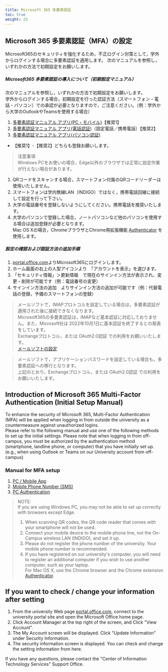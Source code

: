 ```yaml
---
title: Microsoft 365 多要素認証
toc: true
weight: 25
---
```

## Microsoft 365 多要素認証（MFA）の設定
Microsoft365のセキュリティを強化するため，不正ログイン対策として，学外からログインする場合に多要素認証を適用します。
次のマニュアルを参照し，いずれかの方法で初期設定をお願いします。
##### Microsoft365 多要素認証の導入について（初期設定マニュアル）
次のマニュアルを参照し，いずれかの方法で初期設定をお願いします。  
学外からログインする場合，初期設定を行った認証方法（スマートフォン・電話・パソコン）での承認が必要となりますので，ご注意ください。（例：学外から大学のOutlookやTeamsを使用する場合）

1. [多要素認証マニュアル アプリ(PC・モバイル)](PCmobile_2023mfa.pdf)【推奨1】
2. [多要素認証マニュアル アプリ(電話認証)](Tel_2023mfa.pdf)（固定電話／携帯電話）【推奨2】  
3. [多要素認証マニュアル アプリ(パソコン認証)](PC_2023mfa.pdf)  
- 【推奨1】･【推奨2】どちらも登録お願いします。
> 注意事項  
> Windows PCをお使いの場合，Edge以外のブラウザでは正常に設定作業が行えない場合があります。

1. QRコードをスキャンする場合，スマートフォン付属のQRコードリーダーは使用いたしません。
2. スマートフォンは学内無線LAN（INDIGO）ではなく，携帯電話回線に接続して設定を行って下さい。
3. 大学の電話番号を登録しないようにしてください。携帯電話を推奨いたします。
4. 大学のパソコンで登録した場合，ノートパソコンなど他のパソコンを使用する場合は追加登録が必要となります。  
Mac OS Xの場合，ChromeブラウザとChrome用拡張機能  [Authenticator](https://authenticator.cc/) を使用します。

##### 設定の確認および認証方法の追加手順
1. [portal.office.com](https://portal.office.com)よりMicrosoft365にログインします。
2. ホーム画面の右上の人型アイコンより　「アカウントを表示」を選びます。
3. 「セキュリティ情報」＞更新情報　で現在のサインイン方法が表示され、変更・削除が可能です（例：電話番号の変更）
4. サインイン方法の追加　よりサインイン方法の追加が可能です（例：代替電話の登録，予備のスマートフォンの登録）

> メールソフトで，IMAPプロトコルを設定している場合は，多要素認証が適用された後に接続できなくなります。  
> Microsoft365の多要素認証は，IMAPなど基本認証に対応しておりません。また，Microsoft社は 2022年10月1日に基本認証を終了するとの発表をしています。  
> Exchangeプロトコル，または OAuth2.0認証 での利用をお願いいたします。  
[メールソフトの設定](/services/mail)

> メールソフトで，アプリケーションパスワードを設定している場合も，多要素認証への移行となります。  
> 上記のとおり，Exchangeプロトコル，または OAuth2.0認証 での利用をお願いいたします。  

## Introduction of Microsoft 365 Multi-Factor Authentication (Initial Setup Manual)
To enhance the security of Microsoft 365, Multi-Factor Authentication (MFA) will be applied when logging in from outside the university as a countermeasure against unauthorized logins.  
Please refer to the following manual and use one of the following methods to set up the initial settings.
Please note that when logging in from off-campus, you must be authorized by the authentication method (smartphone, landline phone, or computer) that you have initially set up. (e.g., when using Outlook or Teams on our University account from off-campus)

### Manual for MFA setup
1. [PC / Mobile App](PCmobile_English_2023.pdf) 
2. [Mobile Phone Number (SMS)](Tel_English_2023.pdf)
3. [PC Authentication](PCEnglishver.pdf)


> NOTE:  
> If you are using Windows PC, you may not be able to set up correctly with browsers except Edge.  
> 1. When scanning QR codes, the QR code reader that comes with your smartphone will not be used.  
> 2. Connect your mobile device to the mobile phone line, not the On-Campus wireless LAN (INDIGO), and set it up.  
> 3. Please do not register the phone number of the university. Your mobile phone number is recommended.  
> 4. If you have registered on our university's computer, you will need to register an additional computer if you wish to use another computer, such as your laptop.  
> For Mac OS X, use the Chrome browser and the Chrome extension  [Authenticator](https://authenticator.cc/).

## If you want to check / change your information after setting
1. From the university Web page [portal.office.com](https://portal.office.com), connect to the university portal site and open the Microsoft Office home page.  
2. Click Account Manager at the top right of the screen, and Click "View Account".  
3. The My Account screen will be displayed. Click "Update Information" under Security Information.  
4. The security information screen is displayed. You can check and change the setting information from here.

If you have any questions,
please contact the "Center of Information Technology Services" Support Office.
